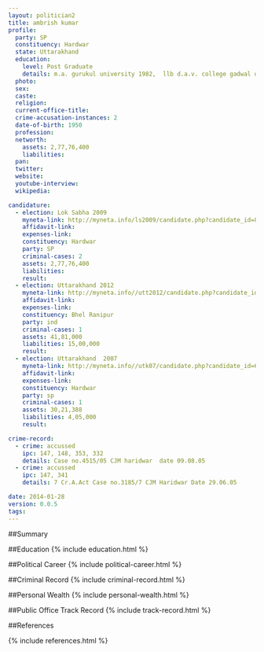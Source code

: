 ```yaml
---
layout: politician2
title: ambrish kumar
profile: 
  party: SP
  constituency: Hardwar
  state: Uttarakhand
  education: 
    level: Post Graduate
    details: m.a. gurukul university 1982,  llb d.a.v. college gadwal university 1979
  photo: 
  sex: 
  caste: 
  religion: 
  current-office-title: 
  crime-accusation-instances: 2
  date-of-birth: 1950
  profession: 
  networth: 
    assets: 2,77,76,400
    liabilities: 
  pan: 
  twitter: 
  website: 
  youtube-interview: 
  wikipedia: 

candidature: 
  - election: Lok Sabha 2009
    myneta-link: http://myneta.info/ls2009/candidate.php?candidate_id=8277
    affidavit-link: 
    expenses-link: 
    constituency: Hardwar 
    party: SP
    criminal-cases: 2
    assets: 2,77,76,400
    liabilities: 
    result:  
  - election: Uttarakhand 2012
    myneta-link: http://myneta.info//utt2012/candidate.php?candidate_id=488
    affidavit-link: 
    expenses-link: 
    constituency: Bhel Ranipur 
    party: ind
    criminal-cases: 1
    assets: 41,81,000
    liabilities: 15,00,000
    result:  
  - election: Uttarakhand  2007
    myneta-link: http://myneta.info//utk07/candidate.php?candidate_id=66
    affidavit-link: 
    expenses-link: 
    constituency: Hardwar 
    party: sp
    criminal-cases: 1
    assets: 30,21,388
    liabilities: 4,05,000
    result:  

crime-record: 
  - crime: accussed
    ipc: 147, 148, 353, 332
    details: Case no.4515/05 CJM haridwar  date 09.08.05 
  - crime: accussed
    ipc: 147, 341
    details: 7 Cr.A.Act Case no.3185/7 CJM Haridwar Date 29.06.05 

date: 2014-01-28
version: 0.0.5
tags: 
---
```

##Summary


##Education
{% include education.html %}


##Political Career
{% include political-career.html %}


##Criminal Record
{% include criminal-record.html %}


##Personal Wealth
{% include personal-wealth.html %}


##Public Office Track Record
{% include track-record.html %}


##References


{% include references.html %}
